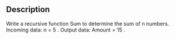  ## Description
 Write a recursive function Sum to determine the sum of n numbers.
 Incoming data: n = 5 .
 Output data: Amount = 15 .
